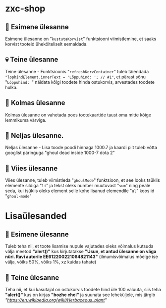 # zxc-shop
## 🌌 Esimene ülesanne
Esimene ülesanne on "`kustutaKorvist`" funktsiooni viimistlemine, et saaks korvist tooteid üheköiteliselt eemaldada.
## 💀 Teine ülesanne
Teine ülesanne - Funktsioonis "`refreshKorvContainer`" tuleb täiendada `"lophindElement.innerText = 'Lõppuhind: '; // #1"`, et pärast sõnu "`Lõppuhind: `" näidata kõigi toodete hinda ostukorvis, arvestades toodete hulka.
## 🥇 Kolmas ülesanne
Kolmas ülesanne on vahetada poes tootekaartide taust oma mitte kõige lemmikuma värviga.
## 🎰 Neljas ülesanne.
Neljas ülesanne - Lisa toode poodi hinnaga 1000.7 ja kaardi pilt tuleb võtta googlist päringuga "ghoul dead inside 1000-7 dota 2"
## 🐹 Viies ülesanne
Viies ülesanne, tuleb viimistleda "`ghoulMode`" funktsioon, et see looks tsüklis elemente sildiga "`li`" ja tekst oleks number muutuvast "`sum`" ning peale seda, kui tsüklis oleks element selle kohe lisanud elemendile "`ul`" koos id "`ghoul-mode`" 

# Lisaülesanded 
## 🐢 Esimene ülesanne
Tuleb teha nii, et toote lisamise nupule vajutades oleks võimalus kutsuda välja meetod **"alert()"** kus kirjutatakse **"Usun, et antud ülesanne on väga nüri. Ravi autorile EE612200221064821143"** (ilmumisvõimalus mõelge ise välja, võiks 50%, võiks 1%, xz kuidas tahate)
## 🦽 Teine ülesanne
Teha nii, et kui kasutajal on ostukorvis toodete hind üle 100 valuuta, siis teha **"alert()"** kus on kirjas **"bozhe chel"** ja suunata see leheküljele, mis järgib *"https://en.wikipedia.org/wiki/Herbaceous_plant"*
